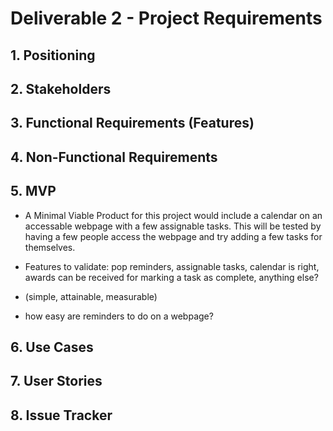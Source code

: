 # Deliverable 2 - Project Requirements

## 1. Positioning

## 2. Stakeholders

## 3. Functional Requirements (Features)

## 4. Non-Functional Requirements

## 5. MVP
- A Minimal Viable Product for this project would include a calendar on an accessable webpage with a few assignable tasks.  This will be tested by having a few people access the webpage and try adding a few tasks for themselves. 
- Features to validate: pop reminders, assignable tasks, calendar is right, awards can be received for marking a task as complete, anything else?
- (simple, attainable, measurable)

- how easy are reminders to do on a webpage?

## 6. Use Cases

## 7. User Stories

## 8. Issue Tracker
